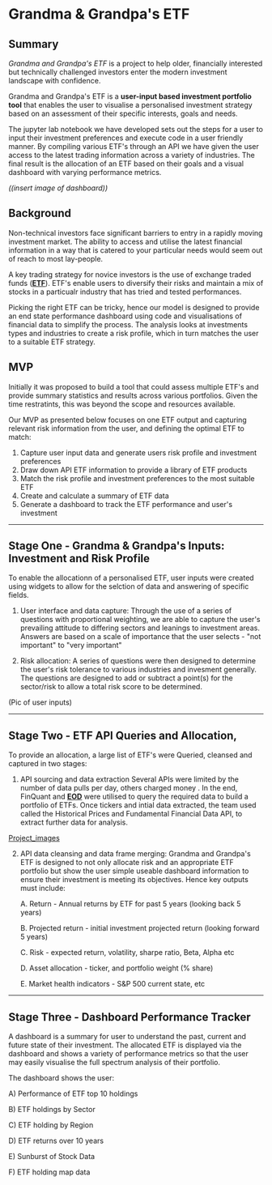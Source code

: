 
# Grandma & Grandpa's ETF

## Summary

*Grandma and Grandpa's ETF* is a project to help older, financially interested but technically challenged investors enter the modern investment landscape with confidence.  

Grandma and Grandpa's ETF is a **user-input based investment portfolio tool** that enables the user to visualise a personalised investment strategy based on an assessment of their specific interests, goals and needs.

The jupyter lab notebook we have developed sets out the steps for a user to input their investment preferences and execute code in a user friendly manner. By compiling various ETF's through an API we have given the user access to the latest trading information across a variety of industries. The final result is the allocation of an ETF based on their goals and a visual dashboard with varying performance metrics.   

*((insert image of dashboard))*

## Background
Non-technical investors face significant barriers to entry in a rapidly moving investment market. The ability to access and utilise the latest financial information in a way that is catered to your particular needs would seem out of reach to most lay-people. 

A key trading strategy for novice investors is the use of exchange traded funds ([**ETF**](https://www.investopedia.com/terms/e/etf.asp)). ETF's enable users to diversify their risks and maintain a mix of stocks in a particualr industry that has tried and tested performances. 

Picking the right ETF can be tricky,  hence our model is designed to provide an end state performance dashboard using code and visualisations of financial data to simplify the process. The analysis looks at investments types and industries to create a risk profile, which in turn matches the user to a suitable ETF strategy.

## MVP
Initially it was proposed to build a tool that could assess multiple ETF's and provide summary statistics and results across various portfolios. Given the time restratints, this was beyond the scope and resources available. 

Our MVP as presented below focuses on one ETF output and capturing relevant risk information from the user, and defining the optimal ETF to match:

1. Capture user input data and generate users risk profile and investment preferences
2. Draw down API ETF information to provide a library of ETF products
3. Match the risk profile and investment preferences to the most suitable ETF
4. Create and calculate a summary of ETF data
5. Generate a dashboard to track the ETF performance and user's investment


-------------
 
## Stage One - Grandma & Grandpa's Inputs: Investment and Risk Profile

 To enable the allocationn of a personalised ETF, user inputs were created using widgets to allow for the selction of data and answering of specific fields.   

1. User interface and data capture:
Through the use of a series of questions with proportional weighting, we are able to capture the user's prevailing attitude to differing sectors and leanings to investment areas. Answers are based on a scale of importance that the user selects - "not important" to "very important"

2. Risk allocation:
A series of questions were then designed to determine the user's risk tolerance to various industries and invesment generally. The questions are designed to add or subtract a point(s) for the sector/risk to allow a total risk score to be determined.


(Pic of user inputs)

---------------

## Stage Two - ETF API Queries and Allocation,
 
To provide an allocation, a large list of ETF's were Queried, cleansed and captured in two stages:

1. API sourcing and data extraction
Several APIs were limited by the number of data pulls per day, others charged money . In the end, FinQuant and [**EOD**](https://eodhistoricaldata.com/) were utilised to query the required data to build a portfolio of ETFs. Once tickers and intial data extracted, the team used called the Historical Prices and Fundamental Financial Data API, to extract further data for analysis.

[Project_images](\https://files.slack.com/files-pri/T01U2EACJ03-F027FTHSVH7/image.png)

2. API data cleansing and data frame merging: Grandma and Grandpa's ETF is designed to not only allocate risk and an appropriate ETF portfolio but show the user simple useable dashboard information to ensure their investment is meeting its objectives.
Hence key outputs must include:

    A. Return - Annual returns by ETF for past 5 years (looking back 5 years)

    B. Projected return - initial investment projected return (looking forward 5 years)

    C. Risk - expected return, volatility, sharpe ratio, Beta, Alpha etc

    D. Asset allocation - ticker, and portfolio weight (% share)

    E. Market health indicators - S&P 500 current state, etc


--------------

## Stage Three - Dashboard Performance Tracker

A dashboard is a summary for user to understand the past, current and future state of their investment. The allocated ETF is displayed via the dashboard and shows a variety of performance metrics so that the user may easily visualise the full spectrum analysis of their portfolio.

The dashboard shows the user:

A) Performance of ETF top 10 holdings

B) ETF holdings by Sector

C) ETF holding by Region

D) ETF returns over 10 years

E) Sunburst of Stock Data

F) ETF holding map data

